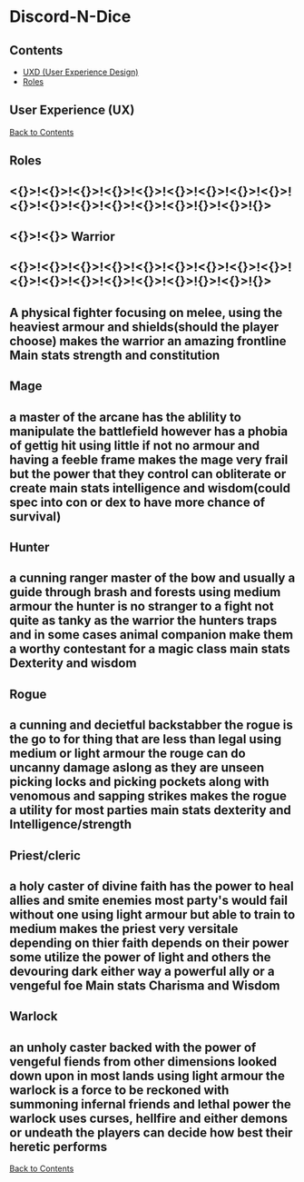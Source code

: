 # Discord-N-Dice

## Contents

- [UXD (User Experience Design)](#user-experience-ux)
- [Roles ](#roles)

## User Experience (UX)
[Back to Contents](#contents)

## Roles

## <{}>!<{}>!<{}>!<{}>!<{}>!<{}>!<{}>!<{}>!<{}>!<{}>!<{}>!<{}>!<{}>!<{}>!<{}>!{}>!<{}>!{}>
## <{}>!<{}> Warrior
## <{}>!<{}>!<{}>!<{}>!<{}>!<{}>!<{}>!<{}>!<{}>!<{}>!<{}>!<{}>!<{}>!<{}>!<{}>!{}>!<{}>!{}>
A physical fighter focusing on melee,
using the heaviest armour and shields(should the player choose) makes the warrior an amazing frontline
Main stats strength and constitution
---


## Mage
a master of the arcane has the ablility to manipulate the battlefield however has a phobia of gettig hit
using little if not no armour and having a feeble frame makes the mage very frail but the power that they control can obliterate or create
main stats intelligence and wisdom(could spec into con or dex to have more chance of survival)
---


## Hunter
a cunning ranger master of the bow and usually a guide through brash and forests
using medium armour the hunter is no stranger to a fight not quite as tanky as the warrior
the hunters traps and in some cases animal companion make them a worthy contestant for a magic class
main stats Dexterity and wisdom
---


## Rogue
a cunning and decietful backstabber the rogue is the go to for thing that are less than legal
using medium or light armour the rouge can do uncanny damage aslong as they are unseen
picking locks and picking pockets along with venomous and sapping strikes makes the rogue a utility for most parties
main stats dexterity and Intelligence/strength
---


## Priest/cleric
a holy caster of divine faith has the power to heal allies and smite enemies most party's would fail without one
using light armour but able to train to medium makes the priest very versitale depending on thier faith depends on their power
some utilize the power of light and others the devouring dark either way a powerful ally or a vengeful foe
Main stats Charisma and Wisdom
---


## Warlock
an unholy caster backed with the power of vengeful fiends from other dimensions looked down upon in most lands
using light armour the warlock is a force to be reckoned with summoning infernal friends and lethal power
the warlock uses curses, hellfire and either demons or undeath the players can decide how best their heretic performs
---

[Back to Contents](#contents)
